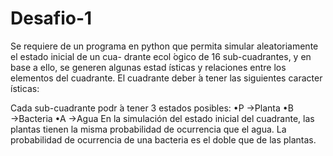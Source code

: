 # Desafio-1


Se requiere de un programa en python que permita simular aleatoriamente el estado inicial de un cua-
drante ecol ́ogico de 16 sub-cuadrantes, y en base a ello, se generen algunas estad ́ısticas y relaciones entre los
elementos del cuadrante. El cuadrante deber ́a tener las siguientes caracter ́ısticas:

Cada sub-cuadrante podr ́a tener 3 estados posibles:
  •P →Planta
  •B →Bacteria
  •A →Agua
En la simulación del estado inicial del cuadrante, las plantas tienen la misma probabilidad de ocurrencia
que el agua. La probabilidad de ocurrencia de una bacteria es el doble que de las plantas.

